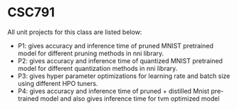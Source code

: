 # CSC791
All unit projects for this class are listed below: 
* P1: gives accuracy and inference time of pruned MNIST pretrained model for different pruning methods in nni library.
* P2: gives accuracy and inference time of quantized MNIST pretrained model for different quantization methods in nni library.
* P3: gives hyper parameter optimizations for learning rate and batch size using different HPO tuners. 
* P4: gives accuracy and inference time of pruned + distilled Mnist pre-trained model and also gives inference time for tvm optimized model
